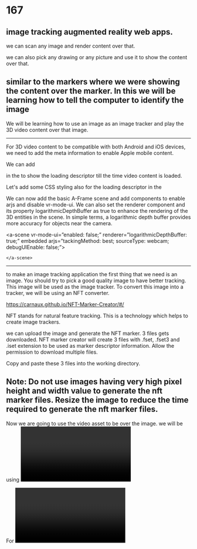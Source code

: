 # 167

image tracking augmented reality web apps.
-----------------------------------------

we can scan any image and render content over that.

we can also pick any drawing or any picture and use it to show the content over that.

similar to the markers where we were showing the content over the marker.
In this we will be learning how to tell the computer to identify the image
-------------------------------------------

We will be learning how to use an image as an image tracker and play the 3D video content over that image.

-------------------------------------
For 3D video content to be compatible with both Android and iOS devices, we need to add the meta information to enable Apple mobile content.


We can add <div> in the <body> to show the loading descriptor till the time video content is loaded.

  
  Let's add some CSS styling also for the loading descriptor in the <head>
  
 We can now add the basic A-Frame scene and add components to enable arjs and disable vr-mode-ui.
We can also set the renderer component and its property logarithmicDepthBuffer as true to enhance the rendering of the 3D entities in the scene.
In simple terms, a logarithmic depth buffer provides more accuracy for objects near the camera.
  
  <a-scene
  vr-mode-ui=”enabled: false;”
  renderer=”logarithmicDepthBuffer: true;”
  embedded
arjs=”tackingMethod: best; sourceType: webcam; debugUIEnable: false;”>
    
    </a-scene>
  
  -----------------------------------------
  
   to make an image tracking application the first thing that we need is an image.
You should try to pick a good quality image to have better tracking.
This image will be used as the image tracker.
To convert this image into a tracker, we will be using an NFT converter.
  
  https://carnaux.github.io/NFT-Marker-Creator/#/
  
  NFT stands for natural feature tracking. This is a technology which helps to create image trackers.
  
  we can upload the image and generate the NFT marker.
  3 files gets downloaded.
  NFT marker creator will create 3 files with .fset, .fset3 and .iset extension to be used as marker descriptor information.
Allow the permission to download multiple files.
  
  
  Copy and paste these 3 files into the working directory.
  
  
  
Note: Do not use images having very high pixel height and width value to generate the nft marker files.
Resize the image to reduce the time required to generate the nft marker files.
  -----------------------------------
  
  Now we are going to use the video asset to be over the image.
 we will be using <video> to add the video src files and set other properties to play the video.

  For <video> we can set:
● src: the file path to video;
● preload: whether to preload the video content before rendering the scene;
  loop: whether to play the video again and again;
● playsinline and webkit-playsinline: to play the video right where it is and avoid video to play in full screen mode; and
● crossorigin: sets the Cross-Origin Resource Sharing permission to share the information on the web browser. The crossorigin attribute is valid on the <audio>, <img>, <link>, <script>, and <video> elements.
  
  --------------------------------------
  
  Now we will play the video with the nft marker information.
For this we will need the aframe-ar-nft.js library.
  
  
https://raw.githack.com/AR-js-org/AR.js/ master/aframe/build/aframe-ar-nft.js
Then we will use the <a-nft> tag to add the nft marker files.

  For <a-nft> we can set:
● type: nft
● url: file path to nft image descriptor created before.
Note: While adding the nft file descriptor in the src path, the filename (excluding extension) is used only once for all 3 files.

  
  Images are stored as a set of pixel values in the form of rows and columns. This is known as the image matrix.
We can have multiple matrices for better tracking of images.
While using <a-nft> we can also set the tracking properties.

  
  In <a-nft> we can set:
smooth: turns on/off camera smoothing, default: false
  smoothCount:number of matrices for smooth tracking, default: 5
smoothTolerance: distance tolerance for smoothing, if smoothThreshold number of matrices are less than tolerance, tracking will stay still, default: 0.01
smoothThreshold: threshold for smoothing, will keep still unless enough matrices are more than tolerance, default: 2
Now to set the video entity, we will use <a-video> as the child of the <a-nft> and set the src id, height, width, position and rotation to set its orientation.
  
  -------------------------------
  Now let’s add one A-Frame component, “play-on-click”, which can help to play and pause the video on click.
In the schema of the component we can take isPlaying boolean variable with default value as false, as the data for the component.

  
  adds the src file in index.html.
  register “play-on-click” components and adds the schema & .init(), play() and onClick() functions
  ------------------------------------
  we can take the videoEl variable and select the video src to be played using onClick() and .init() methods.
In onClick() function:
● Select the isPlaying attribute.
● Use if/else condition to check the value of the isPlaying variable.
● Set the isPlaying value inside if/else condition and use .play() method to play the video src.
Then call the onClick() function inside .init() method and attach the component to the <a-video> entity.
  ---------------------------------------------------------------
  
  can now test the output using ngrok. To see the output:
● Use ngrok to run the application.
● Open HTTPS URL in your smartphone/laptop and give permission to use the camera.
● Open the original image that was used to create the nft image marker and point the camera towards it.
The window screen can be clicked or the phone screen can be tapped to play and pause the video.
  -------------------------------------
  
Output Reference
Note 1: The output video can be played and paused multiple times on touch.
Note 2: Switch on rotation mode and use the phone in the landscape mode to better cover the video content.
  
  
  
-----------
  
  you can refer
  
  https://www.youtube.com/watch?v=bs2oHg0J44Y
  
  
  

